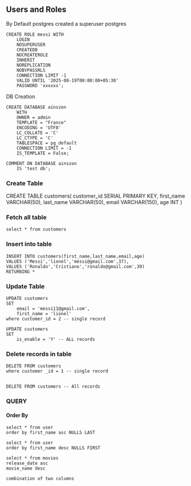 ## Users and Roles

By Default postgres created a superuser postgres

```
CREATE ROLE messi WITH
	LOGIN
	NOSUPERUSER
	CREATEDB
	NOCREATEROLE
	INHERIT
	NOREPLICATION
	NOBYPASSRLS
	CONNECTION LIMIT -1
	VALID UNTIL '2025-08-19T00:00:00+05:30'
	PASSWORD 'xxxxxx';
```

DB Creation

```
CREATE DATABASE ainszon
    WITH
    OWNER = admin
    TEMPLATE = "France"
    ENCODING = 'UTF8'
    LC_COLLATE = 'C'
    LC_CTYPE = 'C'
    TABLESPACE = pg_default
    CONNECTION LIMIT = -1
    IS_TEMPLATE = False;

COMMENT ON DATABASE ainszon
    IS 'test db';
```

### Create Table

CREATE TABLE customers(
customer_id SERIAL PRIMARY KEY,
first_name VARCHAR(50),
last_name VARCHAR(50),
email VARCHAR(150),
age INT
)

### Fetch all table

`select * from customers`

### Insert into table

```
INSERT INTO customers(first_name,last_name,email,age)
VALUES ('Messi','lionel','messi@gmail.com',37),
VALUES ('Ronaldo','Cristiano','ronaldo@gmail.com',39)
RETURNING *

```

### Update Table

```
UPDATE customers
SET
	email = 'messi11@gmail.com',
	first_name = 'lionel'
where customer_id = 2 -- single record

UPDATE customers
SET
    is_enable = 'Y' -- ALL records
```

### Delete records in table

```
DELETE FROM customers
where customer _id = 1 -- single record


DELETE FROM customers -- All records

```

### QUERY

#### Order By

```
select * from user
order by first_name asc NULLS LAST

select * from user
order by first_name desc NULLS FIRST
```

```
select * from movies
release_date asc
movie_name desc

combination of two columns
```
